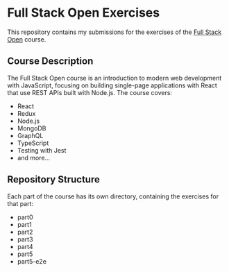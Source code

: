 # Full Stack Open Exercises

This repository contains my submissions for the exercises of the [Full Stack Open](https://fullstackopen.com/en/) course.

## Course Description

The Full Stack Open course is an introduction to modern web development with JavaScript, focusing on building single-page applications with React that use REST APIs built with Node.js. The course covers:

- React
- Redux
- Node.js
- MongoDB
- GraphQL
- TypeScript
- Testing with Jest
- and more...

## Repository Structure

Each part of the course has its own directory, containing the exercises for that part:

- part0
- part1
- part2
- part3
- part4
- part5
- part5-e2e
